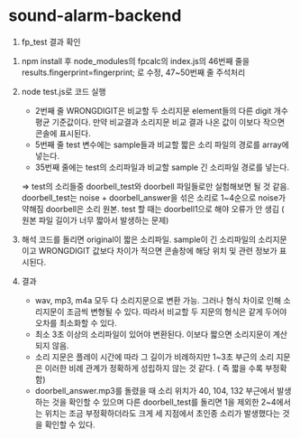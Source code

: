 # sound-alarm-backend

1. fp_test 결과 확인
  1) npm install 후 node_modules의 fpcalc의 index.js의 46번째 줄을 results.fingerprint=fingerprint; 로 수정, 47~50번째 줄 주석처리
  2) node test.js로 코드 실행
     - 2번째 줄 WRONGDIGIT은 비교할 두 소리지문 element들의 다른 digit 개수 평균 기준값이다. 만약 비교결과 소리지문 비교 결과 나온 값이 이보다 작으면 콘솔에 표시된다.   
     - 5번째 줄 test 변수에는 sample들과 비교할 짧은 소리 파일의 경로를 array에 넣는다.
     - 35번째 줄에는 test의 소리파일과 비교할 sample 긴 소리파일 경로를 넣는다.
     
      
     => test의 소리들중 doorbell_test와 doorbell 파일들로만 실험해보면 될 것 같음. doorbell_test는 noise + doorbell_answer을 섞은 소리로 1~4순으로 noise가 약해짐
        doorbell은 소리 원본. test 할 때는 doorbell1으로 해야 오류가 안 생김 ( 원본 파일 길이가 너무 짧아서 발생하는 문제)
        
  3) 해석 
      코드를 돌리면 original이 짧은 소리파일. sample이 긴 소리파일의 소리지문이고 WRONGDIGIT 값보다 차이가 적으면 콘솔창에 해당 위치 및 관련 정보가 표시된다.
      
  4) 결과
     - wav, mp3, m4a 모두 다 소리지문으로 변환 가능. 그러나 형식 차이로 인해 소리지문이 조금씩 변형될 수 있다. 따라서 비교할 두 지문의 형식은 같게 두어야 오차를 최소화할 수 있다.
     - 최소 3초 이상의 소리파일이 있어야 변환된다. 이보다 짧으면 소리지문이 계산되지 않음.
     - 소리 지문은 플레이 시간에 따라 그 길이가 비례하지만 1~3초 부근의 소리 지문은 이러한 비례 관계가 정확하게 성립하지 않는 것 같다. ( 즉 짧을 수록 부정확함)
     - doorbell_answer.mp3를 돌렸을 때 소리 위치가 40, 104, 132 부근에서 발생하는 것을 확인할 수 있으며  다른 doorbell_test를 돌리면 1을 제외한 2~4에서는 위치는 조금 부정확하더라도 
       크게 세 지점에서 초인종 소리가 발생했다는 것을 확인할 수 있다.
